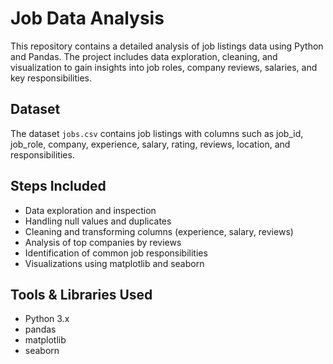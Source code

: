 # Job Data Analysis
This repository contains a detailed analysis of job listings data using Python and Pandas. 
The project includes data exploration, cleaning, and visualization to gain insights into job roles, company reviews, salaries, and key responsibilities.

## Dataset
The dataset `jobs.csv` contains job listings with columns such as job_id, job_role, company, experience, salary, rating, reviews, location, and responsibilities.

## Steps Included
- Data exploration and inspection
- Handling null values and duplicates
- Cleaning and transforming columns (experience, salary, reviews)
- Analysis of top companies by reviews
- Identification of common job responsibilities
- Visualizations using matplotlib and seaborn

## Tools & Libraries Used
- Python 3.x  
- pandas  
- matplotlib  
- seaborn  
